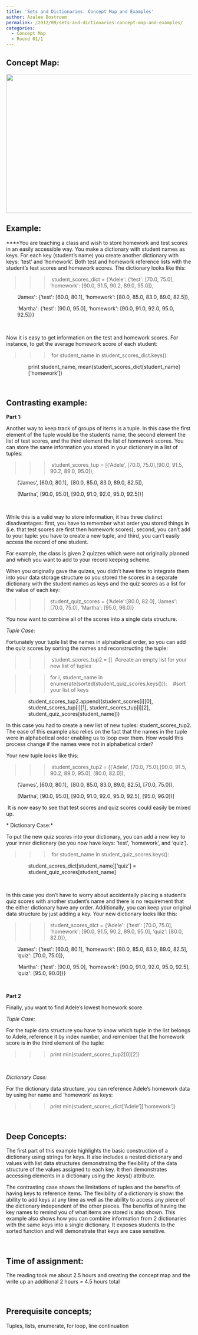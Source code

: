 ```yaml
---
title: 'Sets and Dictionaries: Concept Map and Examples'
author: Azalee Bostroem
permalink: /2012/09/sets-and-dictionaries-concept-map-and-examples/
categories:
  - Concept Map
  - Round 01/1
---
```

## Concept Map:

[<img class="aligncenter size-large wp-image-264" title="dict_set_concept_map" src="http://teaching.software-carpentry.org/wp-content/uploads/2012/09/dict_set_concept_map-1024x547.png" alt="" width="707" height="377" />][1]

## Example:

****You are teaching a class and wish to store homework and test scores in an easily accessible way. You make a dictionary with student names as keys. For each key (student&#8217;s name) you create another dictionary with keys: &#8216;test&#8217; and &#8216;homework&#8217;. Both test and homework reference lists with the student&#8217;s test scores and homework scores. The dictionary looks like this:

>>>  student\_scores\_dict = {&#8216;Adele': {&#8216;test': [70.0, 75.0], &#8216;homework': [90.0, 91.5, 90.2, 89.0, 95.0]}, 

<p style="padding-left: 30px;">
  &#8216;James': {&#8216;test': [60.0, 80.1], &#8216;homework': [80.0, 85.0, 83.0, 89.0, 82.5]},
</p>

<p style="padding-left: 30px;">
  &#8216;Martha': {&#8216;test': [90.0, 95.0], &#8216;homework': [90.0, 91.0, 92.0, 95.0, 92.5]}}
</p>

&nbsp;

Now it is easy to get information on the test and homework scores. For instance, to get the average homework score of each student:

>>> for student\_name in student\_scores_dict.keys():

<p style="padding-left: 60px;">
  print student_name, mean(student_scores_dict[student_name][&#8216;homework&#8217;])
</p>

&nbsp;

## Contrasting example:

**Part 1:**

Another way to keep track of groups of items is a tuple. In this case the first element of the tuple would be the students name, the second element the list of test scores, and the third element the list of homework scores. You can store the same information you stored in your dictionary in a list of tuples:

>>> student\_scores\_tup = [(&#8216;Adele&#8217;, [70.0, 75.0],[90.0, 91.5, 90.2, 89.0, 95.0]),  

<p style="padding-left: 30px;">
  (&#8216;James&#8217;, [60.0, 80.1],  [80.0, 85.0, 83.0, 89.0, 82.5]),
</p>

<p style="padding-left: 30px;">
  (Martha&#8217;, [90.0, 95.0], [90.0, 91.0, 92.0, 95.0, 92.5])]
</p>

&nbsp;

While this is a valid way to store information, it has three distinct disadvantages: first, you have to remember what order you stored things in (i.e. that test scores are first then homework scores), second, you can&#8217;t add to your tuple: you have to create a new tuple, and third, you can&#8217;t easily access the record of one student.

For example, the class is given 2 quizzes which were not originally planned and which you want to add to your record keeping scheme.

When you originally gave the quizes, you didn&#8217;t have time to integrate them into your data storage structure so you stored the scores in a separate dictionary with the student names as keys and the quiz scores as a list for the value of each key:

>>> student\_quiz\_scores = {&#8216;Adele':[80.0, 82.0], &#8216;James': [70.0, 75.0], &#8216;Martha': [95.0, 96.0]}

You now want to combine all of the scores into a single data structure.

*Tuple Case:*

Fortunately your tuple list the names in alphabetical order, so you can add the quiz scores by sorting the names and reconstructing the tuple:

>>> student\_scores\_tup2 = []  #create an empty list for your new list of tuples

>>> for i, student\_name in enumerate(sorted(student\_quiz_scores.keys())):    #sort your list of keys

<p style="padding-left: 60px;">
  student_scores_tup2.append((student_scores[i][0], student_scores_tup[i][1], student_scores_tup[i][2], student_quiz_scores[student_name]))
</p>

In this case you had to create a new list of new tuples: student\_scores\_tup2. The ease of this example also relies on the fact that the names in the tuple were in alphabetical order enabling us to loop over them. How would this process change if the names were not in alphabetical order?

Your new tuple looks like this:

>>> student\_scores\_tup2 = [(&#8216;Adele&#8217;, [70.0, 75.0],[90.0, 91.5, 90.2, 89.0, 95.0], [80.0, 82.0]),  

<p style="padding-left: 30px;">
  (&#8216;James&#8217;, [60.0, 80.1],  [80.0, 85.0, 83.0, 89.0, 82.5], [70.0, 75.0]),
</p>

<p style="padding-left: 30px;">
  (Martha&#8217;, [90.0, 95.0], [90.0, 91.0, 92.0, 95.0, 92.5], [95.0, 96.0])]
</p>

 It is now easy to see that test scores and quiz scores could easily be mixed up.

* Dictionary Case:*

To put the new quiz scores into your dictionary, you can add a new key to your inner dictionary (so you now have keys: &#8216;test&#8217;, &#8216;homework&#8217;, and &#8216;quiz&#8217;).

>>> for student\_name in student\_quiz_scores.keys():

<p style="padding-left: 60px;">
  student_scores_dict[student_name][&#8216;quiz&#8217;] = student_quiz_scores[student_name]
</p>

&nbsp;

In this case you don&#8217;t have to worry about accidentally placing a student&#8217;s quiz scores with another student&#8217;s name and there is no requirement that the either dictionary have any order. Additionally, you can keep your original data structure by just adding a key. Your new dictionary looks like this:

>>> student\_scores\_dict = {&#8216;Adele': {&#8216;test': [70.0, 75.0], &#8216;homework': [90.0, 91.5, 90.2, 89.0, 95.0], &#8216;quiz': [80.0, 82.0]}, 

<p style="padding-left: 30px;">
  &#8216;James': {&#8216;test': [60.0, 80.1], &#8216;homework': [80.0, 85.0, 83.0, 89.0, 82.5], &#8216;quiz': [70.0, 75.0]},
</p>

<p style="padding-left: 30px;">
  &#8216;Martha': {&#8216;test': [90.0, 95.0], &#8216;homework': [90.0, 91.0, 92.0, 95.0, 92.5], &#8216;quiz': [95.0, 90.0]}}
</p>

&nbsp;

**Part 2**

Finally, you want to find Adele&#8217;s lowest homework score.

*Tuple Case:*

For the tuple data structure you have to know which tuple in the list belongs to Adele, reference it by index number, and remember that the homework score is in the third element of the tuple:

>>> print min(student\_scores\_tup2\[0\]\[2\])

&nbsp;

*Dictionary Case:*

For the dictionary data structure, you can reference Adele&#8217;s homework data by using her name and &#8216;homework&#8217; as keys:

>>> print min(student\_scores\_dict\[&#8216;Adele&#8217;\]\[&#8216;homework&#8217;\])

&nbsp;

## Deep Concepts:

The first part of this example highlights the basic construction of a dictionary using strings for keys. It also includes a nested dictionary and values with list data structures demonstrating the flexibility of the data structure of the values assigned to each key. It then demonstrates accessing elements in a dictionary using the .keys() attribute.

The contrasting case shows the limitations of tuples and the benefits of having keys to reference items. The flexibility of a dictionary is show: the ability to add keys at any time as well as the ability to access any piece of the dictionary independent of the other pieces. The benefits of having the key names to remind you of what items are stored is also shown. This example also shows how you can combine information from 2 dictionaries with the same keys into a single dictionary. It exposes students to the sorted function and will demonstrate that keys are case sensitive.

&nbsp;

## Time of assignment:

The reading took me about 2.5 hours and creating the concept map and the write up an additional 2 hours = 4.5 hours total

&nbsp;

## Prerequisite concepts;

Tuples, lists, enumerate, for loop, line continuation

 [1]: http://teaching.software-carpentry.org/wp-content/uploads/2012/09/dict_set_concept_map.png
